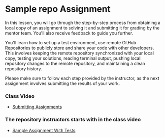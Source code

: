 # Sample repo Assignment

In this lesson, you will go through the step-by-step process from obtaining a local copy of an assignment to solving it and submitting it for grading by the mentor team. You'll also receive feedback to guide you further.

You'll learn how to set up a test environment, use remote GitHub Repositories to publicly store and share your code with other developers. This involves keeping the remote repository synchronized with your local copy, testing your solutions, reading terminal output, pushing local repository changes to the remote repository, and maintaining a clean repository history.

Please make sure to follow each step provided by the instructor, as the next assignment involves submitting the results of your work.

### Class Video

- [Submitting Assignments](https://www.loom.com/share/a13e1679aecd4ca6a59eefa31f1396c3?sid=7c05ecda-d76e-4d41-8169-ae6d945e9cd8)

### The repository instructors starts with in the class video

- [Sample Assignment With Tests](https://github.com/devslopes/html-sample-assignment-with-playwright-tests)
